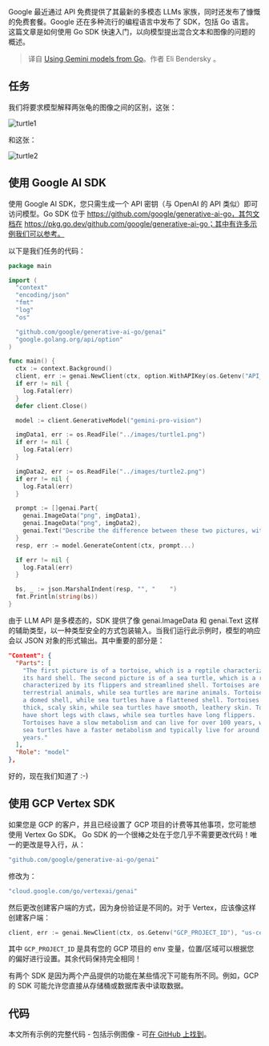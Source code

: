 <!--
title: Go中使用Gemini模型
cover: https://eli.thegreenplace.net/images/2023/turtle1.png
-->

Google 最近通过 API 免费提供了其最新的多模态 LLMs 家族，同时还发布了慷慨的免费套餐。Google 还在多种流行的编程语言中发布了 SDK，包括 Go 语言。
这篇文章是如何使用 Go SDK 快速入门，以向模型提出混合文本和图像的问题的概述。

> 译自 [Using Gemini models from Go](https://eli.thegreenplace.net/2023/using-gemini-models-from-go/)。作者 Eli Bendersky 。

## 任务

我们将要求模型解释两张龟的图像之间的区别，这张：

![turtle1](https://eli.thegreenplace.net/images/2023/turtle1.png)

和这张：

![turtle2](https://eli.thegreenplace.net/images/2023/turtle2.png)

## 使用 Google AI SDK

使用 Google AI SDK，您只需生成一个 API 密钥（与 OpenAI 的 API 类似）即可访问模型。Go SDK 位于 https://github.com/google/generative-ai-go，其包文档在 https://pkg.go.dev/github.com/google/generative-ai-go；其中有许多示例我们可以参考。

以下是我们任务的代码：

```go
package main

import (
  "context"
  "encoding/json"
  "fmt"
  "log"
  "os"

  "github.com/google/generative-ai-go/genai"
  "google.golang.org/api/option"
)

func main() {
  ctx := context.Background()
  client, err := genai.NewClient(ctx, option.WithAPIKey(os.Getenv("API_KEY")))
  if err != nil {
    log.Fatal(err)
  }
  defer client.Close()

  model := client.GenerativeModel("gemini-pro-vision")

  imgData1, err := os.ReadFile("../images/turtle1.png")
  if err != nil {
    log.Fatal(err)
  }

  imgData2, err := os.ReadFile("../images/turtle2.png")
  if err != nil {
    log.Fatal(err)
  }

  prompt := []genai.Part{
    genai.ImageData("png", imgData1),
    genai.ImageData("png", imgData2),
    genai.Text("Describe the difference between these two pictures, with scientific detail"),
  }
  resp, err := model.GenerateContent(ctx, prompt...)

  if err != nil {
    log.Fatal(err)
  }

  bs, _ := json.MarshalIndent(resp, "", "    ")
  fmt.Println(string(bs))
}
```
由于 LLM API 是多模态的，SDK 提供了像 genai.ImageData 和 genai.Text 这样的辅助类型，以一种类型安全的方式包装输入。当我们运行此示例时，模型的响应会以 JSON 对象的形式输出。其中重要的部分是：

```json
"Content": {
  "Parts": [
    "The first picture is of a tortoise, which is a reptile characterized by
    its hard shell. The second picture is of a sea turtle, which is a reptile
    characterized by its flippers and streamlined shell. Tortoises are
    terrestrial animals, while sea turtles are marine animals. Tortoises have
    a domed shell, while sea turtles have a flattened shell. Tortoises have
    thick, scaly skin, while sea turtles have smooth, leathery skin. Tortoises
    have short legs with claws, while sea turtles have long flippers.
    Tortoises have a slow metabolism and can live for over 100 years, while
    sea turtles have a faster metabolism and typically live for around 50
    years."
  ],
  "Role": "model"
},
```

好的，现在我们知道了 :-)

## 使用 GCP Vertex SDK

如果您是 GCP 的客户，并且已经设置了 GCP 项目的计费等其他事项，您可能想使用 Vertex Go SDK。
Go SDK 的一个很棒之处在于您几乎不需要更改代码！唯一的更改是导入行，从：

```go
"github.com/google/generative-ai-go/genai"
```

修改为：

```go
"cloud.google.com/go/vertexai/genai"
```

然后更改创建客户端的方式，因为身份验证是不同的。对于 Vertex，应该像这样创建客户端：

```go
client, err := genai.NewClient(ctx, os.Getenv("GCP_PROJECT_ID"), "us-central1")
```

其中 `GCP_PROJECT_ID` 是具有您的 GCP 项目的 env 变量，位置/区域可以根据您的偏好进行设置。其余代码保持完全相同！

有两个 SDK 是因为两个产品提供的功能在某些情况下可能有所不同。例如，GCP 的 SDK 可能允许您直接从存储桶或数据库表中读取数据。

## 代码

本文所有示例的完整代码 - 包括示例图像 - 可[在 GitHub 上找到](https://github.com/eliben/code-for-blog/tree/master/2023/go-google-ai-gemini)。
